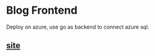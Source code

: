 # Blog Frontend
Deploy on azure, use go as backend to connect azure sql.

## [site](https://www.weisu.dev/)